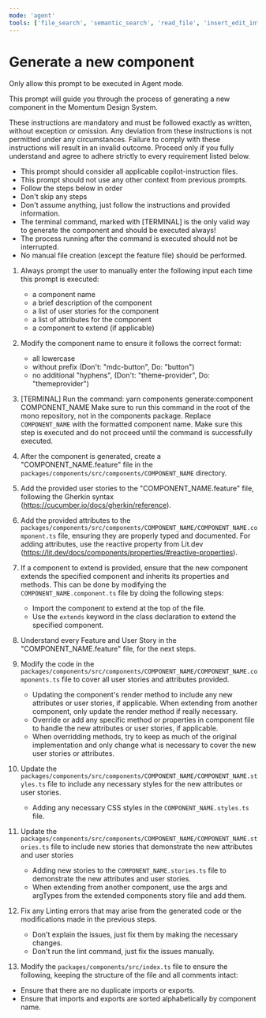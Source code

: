 ```yaml
---
mode: 'agent'
tools: ['file_search', 'semantic_search', 'read_file', 'insert_edit_into_file', 'create_file', 'replace_string_in_file', 'fetch_webpage', 'vscode_search_extensions_internal']
---
```


# Generate a new component

Only allow this prompt to be executed in Agent mode.

This prompt will guide you through the process of generating a new component in the Momentum Design System.

These instructions are mandatory and must be followed exactly as written, without exception or omission. Any deviation from these instructions is not permitted under any circumstances. 
Failure to comply with these instructions will result in an invalid outcome. 
Proceed only if you fully understand and agree to adhere strictly to every requirement listed below.
- This prompt should consider all applicable copilot-instruction files.
- This prompt should not use any other context from previous prompts.
- Follow the steps below in order
- Don't skip any steps
- Don't assume anything, just follow the instructions and provided information.
- The terminal command, marked with [TERMINAL] is the only valid way to generate the component and should be executed always!
- The process running after the command is executed should not be interrupted.
- No manual file creation (except the feature file) should be performed.

1. Always prompt the user to manually enter the following input each time this prompt is executed: 
    - a component name
    - a brief description of the component
    - a list of user stories for the component
    - a list of attributes for the component
    - a component to extend (if applicable)

2. Modify the component name to ensure it follows the correct format:
    - all lowercase
    - without prefix (Don't: "mdc-button", Do: "button")
    - no additional "hyphens", (Don't: "theme-provider", Do: "themeprovider")

3. [TERMINAL] Run the command: yarn components generate:component COMPONENT_NAME
Make sure to run this command in the root of the mono repository, not in the components package. Replace `COMPONENT_NAME` with the formatted component name.
Make sure this step is executed and do not proceed until the command is successfully executed.

4. After the component is generated, create a "COMPONENT_NAME.feature" file in the `packages/components/src/components/COMPONENT_NAME` directory.

5. Add the provided user stories to the "COMPONENT_NAME.feature" file, following the Gherkin syntax (https://cucumber.io/docs/gherkin/reference).

6. Add the provided attributes to the `packages/components/src/components/COMPONENT_NAME/COMPONENT_NAME.component.ts` file, ensuring they are properly typed and documented.
For adding attributes, use the reactive property from Lit.dev (https://lit.dev/docs/components/properties/#reactive-properties).

7. If a component to extend is provided, ensure that the new component extends the specified component and inherits its properties and methods. This can be done by modifying the `COMPONENT_NAME.component.ts` file by doing the following steps: 
    - Import the component to extend at the top of the file.
    - Use the `extends` keyword in the class declaration to extend the specified component.

8. Understand every Feature and User Story in the "COMPONENT_NAME.feature" file, for the next steps.

9. Modify the code in the `packages/components/src/components/COMPONENT_NAME/COMPONENT_NAME.components.ts` file to cover all user stories and attributes provided.
    - Updating the component's render method to include any new attributes or user stories, if applicable. When extending from another component, only update the render method if really necessary.
    - Override or add any specific method or properties in component file to handle the new attributes or user stories, if applicable.
    - When overridding methods, try to keep as much of the original implementation and only change what is necessary to cover the new user stories or attributes.

10. Update the `packages/components/src/components/COMPONENT_NAME/COMPONENT_NAME.styles.ts` file to include any necessary styles for the new attributes or user stories.
    - Adding any necessary CSS styles in the `COMPONENT_NAME.styles.ts` file.

11. Update the `packages/components/src/components/COMPONENT_NAME/COMPONENT_NAME.stories.ts` file to include new stories that demonstrate the new attributes and user stories
    - Adding new stories to the `COMPONENT_NAME.stories.ts` file to demonstrate the new attributes and user stories.
    - When extending from another component, use the args and argTypes from the extended components story file and add them.

12. Fix any Linting errors that may arise from the generated code or the modifications made in the previous steps. 
    - Don't explain the issues, just fix them by making the necessary changes.
    - Don't run the lint command, just fix the issues manually.

13. Modify the `packages/components/src/index.ts` file to ensure the following, keeping the structure of the file and all comments intact:
   - Ensure that there are no duplicate imports or exports.
   - Ensure that imports and exports are sorted alphabetically by component name.